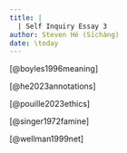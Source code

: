 ```yaml
---
title: |
  | Self Inquiry Essay 3
author: Steven Hé (Sīchàng)
date: \today
---
```


[@boyles1996meaning]

[@he2023annotations]

[@pouille2023ethics]

[@singer1972famine]

[@wellman1999net]
